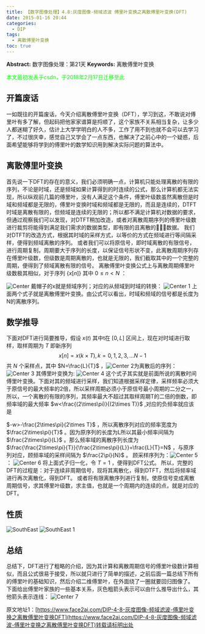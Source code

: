 ```yaml
---
title: 【数字图像处理】4.8:灰度图像-频域滤波 傅里叶变换之离散傅里叶变换(DFT)
date: 2015-01-16 20:44
categories:
  - DIP
tags:
  - 离散傅里叶变换
toc: true
---
```

**Abstract:** 数字图像处理：第21天
**Keywords:** 离散傅里叶变换
<!--more-->
<font color="00FF00">本文最初发表于csdn，于2018年2月17日迁移至此</font>
## 开篇废话
一如既往的开篇废话，今天介绍离散傅里叶变换（DFT），学习到这，不敢说对傅里叶有多了解，但起码把他家家谱算是捋顺了，这个家族不关系相当复杂，让多少人都迷糊了好久，估计上大学学明白的人不多，工作了用不到也就不会可以去学习了，不过很庆幸，感觉自己又学会了一点东西，也解决了之前心中的一个疑惑，后面希望能够将学到的傅里叶的数学知识用到解决实际问题的算法中。
## 离散傅里叶变换
首先说一下DFT的存在的意义，我们必须明确一点，计算机只能处理离散的有限的序列，不论是时域，还是频域如果计算得到的时连续的公式，那么计算机都无法实现，所以纵观前几篇的傅里叶，没有人满足这个条件，傅里叶级数虽然离散但是时域和频域都是无限的，傅里叶变换时域和频域都是无限的，而且是连续的，DTFT时域是离散有限的，但频域是连续的无限的；所以都不满足计算机对数据的要求，但通过观察我们可以发现，对DTFT稍加改造，或者对离散周期序列的傅里叶级数进行裁剪将能得到满足我们需求的数据类型，即有限的且离散的数据。
我们对DTFT的改造方式，根据其时域的采样方式，以等价的方式在频域进行等间隔采样，便得到频域离散的序列。
或者我们可以将原信号，即时域离散的有限信号，进行周期复制，周期要大于序列的长度，以保证信号形状不变，此离散周期序列存在傅里叶级数，但级数是周期离散的，也就是无限的，我们截取其中的一个完整的周期，便得到了频域离散有限的信号。
离散傅里叶变换公式上与离散周期傅里叶级数极其相似，对于序列 $\{x[n]\}$ 其中 $0\leq n<N$ ：

![Center][]
戴帽子的x就是频域序列；对应的从频域到时域的转换：
![Center 1][]
上面两个式子就是离散傅里叶变换。由公式可以看出，时域和频域的信号都是长度为N的离散序列。

## 数学推导
下面对DFT进行简要推导，假设 $x(t)$ 其中t在 $[0,L]$ 区间上，现在对时域进行取样，取样周期为 $T$ 即新序列
$$
x[n]=x(k\times T),k=0,1,2,3,\dots N-1
$$
共 $N$ 个采样点，其中 $N=\frac{L}{T}$ ，![Center 2][]为离散后的序列：
![Center 3][]
其傅里叶变换为:
![Center 4][]
这个式子其实就是前面所说的离散时间傅里叶变换。下面对其的频域进行采样，我们知道根据采样定律，采样频率必须大于原信号的最大频率的2倍，所以采样周期必须小于原信号最小周期的二分之一，所以，一个离散的有限的序列，其频率最大不超过其取样周期T的二倍的倒数，即频率域的最大频率 $w<\frac{(2\times\pi)}{(2\times T)}$ ,对应的负频率就应该是

$-w>-\frac{2\times\pi}{2\times T}$ ，所以离散序列对应的频率宽度为 $\frac{2\times\pi}{T}$ 。因为原序列的长度为L所以其最小频率间隔为 $\frac{2\times\pi}{L}$ 。那么频率域的离散序列长度为 $\frac{\frac{2\times\pi}{T}}{\frac{2\times\pi}{L}}=\frac{L}{T}=N$ ，与原序列对应，顾频率域的采样间隔为 $\frac{2\pi}{N}$ 。
顾采样序列为：![Center 5][]：
![Center 6][]
将上面式子归一化，令 $T=1$ ，便得到DFT公式。
所以，完整的DFT的过程是：对于连续非周期信号，现将其离散化，得到DTFT，然后将频率域进行再次离散化，得到DFT。
或者将有限离散序列进行复制，使原信号变成离散周期信号，求其傅里叶级数，求主值，也就是一个周期内的连续的点，就是对应的DFT。
## 性质

![SouthEast][]
![SouthEast 1][]


## 总结
总结下，DFT进行了粗略的介绍，因为其计算和离散周期信号的傅里叶级数计算相似，而且公式很易于接受，所以就只进行了简单的描述，之前后面一篇总结下所有的傅里叶的基础知识，然后介绍二维傅里叶，在外面绕了一圈就要回归图像了。
下面给出傅里叶家族的一些基本关系，灰色粗箭头表示可以由什么推导出什么，其他箭头表示连线：
![Center 7][]


[Center]: https://tony4ai-1251394096.cos.ap-hongkong.myqcloud.com/blog_images/DIP-4-8-灰度图像-频域滤波-傅里叶变换之离散傅里叶变换DFT/20150116195809794.png
[Center 1]: https://tony4ai-1251394096.cos.ap-hongkong.myqcloud.com/blog_images/DIP-4-8-灰度图像-频域滤波-傅里叶变换之离散傅里叶变换DFT/20150116200001116.png
[Center 2]: https://tony4ai-1251394096.cos.ap-hongkong.myqcloud.com/blog_images/DIP-4-8-灰度图像-频域滤波-傅里叶变换之离散傅里叶变换DFT/20150116202033093.png
[Center 3]: https://tony4ai-1251394096.cos.ap-hongkong.myqcloud.com/blog_images/DIP-4-8-灰度图像-频域滤波-傅里叶变换之离散傅里叶变换DFT/20150116202001538.png
[Center 4]: https://tony4ai-1251394096.cos.ap-hongkong.myqcloud.com/blog_images/DIP-4-8-灰度图像-频域滤波-傅里叶变换之离散傅里叶变换DFT/20150116202026108.png
[Center 5]: https://tony4ai-1251394096.cos.ap-hongkong.myqcloud.com/blog_images/DIP-4-8-灰度图像-频域滤波-傅里叶变换之离散傅里叶变换DFT/20150116203431349.png
[Center 6]: https://tony4ai-1251394096.cos.ap-hongkong.myqcloud.com/blog_images/DIP-4-8-灰度图像-频域滤波-傅里叶变换之离散傅里叶变换DFT/20150116203442565.png
[SouthEast]: https://tony4ai-1251394096.cos.ap-hongkong.myqcloud.com/blog_images/DIP-4-8-灰度图像-频域滤波-傅里叶变换之离散傅里叶变换DFT/20150116203951828.png
[SouthEast 1]: https://tony4ai-1251394096.cos.ap-hongkong.myqcloud.com/blog_images/DIP-4-8-灰度图像-频域滤波-傅里叶变换之离散傅里叶变换DFT/20150116204003484.png
[Center 7]: https://tony4ai-1251394096.cos.ap-hongkong.myqcloud.com/blog_images/DIP-4-8-灰度图像-频域滤波-傅里叶变换之离散傅里叶变换DFT/20150118161515772.png





原文地址1：[https://www.face2ai.com/DIP-4-8-灰度图像-频域滤波-傅里叶变换之离散傅里叶变换DFT](https://www.face2ai.com/DIP-4-8-灰度图像-频域滤波-傅里叶变换之离散傅里叶变换DFT)转载请标明出处
